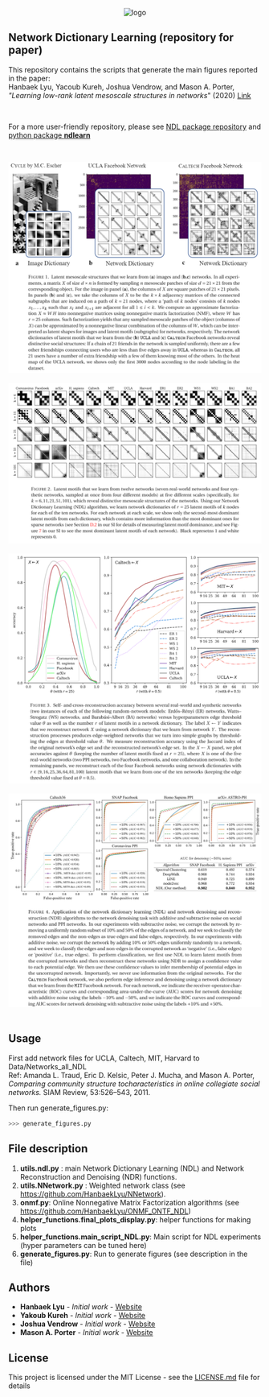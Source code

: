 <p align="center">
<img width="600" src="https://github.com/ykureh/NMF-Networks/blob/master/NDL_logo.png?raw=true" alt="logo">
</p>


## Network Dictionary Learning (repository for paper)

This repository contains the scripts that generate the main figures reported in the paper:\
Hanbaek Lyu, Yacoub Kureh, Joshua Vendrow, and Mason A. Porter,\
*"Learning low-rank latent mesoscale structures in networks*" (2020) [Link](https://hanbaeklyudotcom.files.wordpress.com/2020/10/ndl-1.pdf)

&nbsp;

For a more user-friendly repository, please see [NDL package repository](https://github.com/jvendrow/Network-Dictionary-Learning) and [python package **ndlearn**](https://pypi.org/project/ndlearn/)


&nbsp;

![](Figures/Figure1.png)
&nbsp;
![](Figures/Figure2.png)
&nbsp;
![](Figures/Figure3.png)
&nbsp;
![](Figures/Figure4.png)
&nbsp;



## Usage

First add network files for UCLA, Caltech, MIT, Harvard to Data/Networks_all_NDL\
Ref: Amanda L. Traud, Eric D. Kelsic, Peter J. Mucha, and Mason A. Porter,\
*Comparing community structure tocharacteristics in online collegiate social networks.* SIAM Review, 53:526–543, 2011.
&nbsp;

Then run generate_figures.py:
```python
>>> generate_figures.py
```
## File description 

  1. **utils.ndl.py** : main Network Dictionary Learning (NDL) and Network Reconstruction and Denoising (NDR) functions. 
  2. **utils.NNetwork.py** : Weighted network class (see https://github.com/HanbaekLyu/NNetwork). 
  3. **onmf.py**: Online Nonnegative Matrix Factorization algorithms (see https://github.com/HanbaekLyu/ONMF_ONTF_NDL)
  4. **helper_functions.final_plots_display.py**: helper functions for making plots 
  5. **helper_functions.main_script_NDL.py**: Main script for NDL experiments (hyper parameters can be tuned here)
  6. **generate_figures.py**: Run to generate figures (see description in the file) 
  
## Authors

* **Hanbaek Lyu** - *Initial work* - [Website](https://hanbaeklyu.com)
* **Yakoub Kureh** - *Initial work* - [Website](https://www.math.ucla.edu/~ykureh/)
* **Joshua Vendrow** - *Initial work* - [Website](https://github.com/jvendrow)
* **Mason A. Porter** - *Initial work* - [Website](https://www.math.ucla.edu/~mason/)

## License

This project is licensed under the MIT License - see the [LICENSE.md](LICENSE.md) file for details

